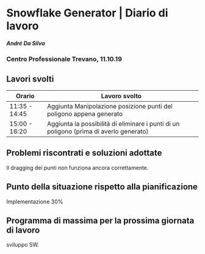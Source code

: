 # Snowflake Generator | Diario di lavoro
##### André Da Silva
### Centro Professionale Trevano, 11.10.19

## Lavori svolti


|Orario        |Lavoro svolto                           |
|--------------|----------------------------------------|
|11:35 - 14:45 |Aggiunta Manipolazione posizione punti del poligono appena generato |
|15:00 - 16:20 |Aggiunta la possibilità di eliminare i punti di un poligono (prima di averlo generato) |

##  Problemi riscontrati e soluzioni adottate

Il dragging dei punti non funziona ancora correttamente.

##  Punto della situazione rispetto alla pianificazione
Implementazione 30%

## Programma di massima per la prossima giornata di lavoro
sviluppo SW.
